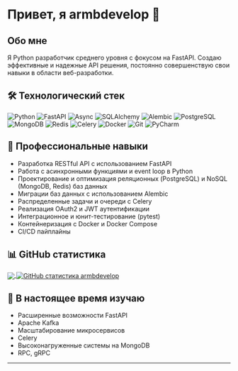 # Привет, я armbdevelop 👋

## Обо мне
Я Python разработчик среднего уровня с фокусом на FastAPI. Создаю эффективные и надежные API решения, постоянно совершенствую свои навыки в области веб-разработки.

## 🛠️ Технологический стек
![Python](https://img.shields.io/badge/-Python-3776AB?style=flat-square&logo=Python&logoColor=white)
![FastAPI](https://img.shields.io/badge/-FastAPI-009688?style=flat-square&logo=FastAPI&logoColor=white)
![Async](https://img.shields.io/badge/-Async-008080?style=flat-square&logo=python&logoColor=white)
![SQLAlchemy](https://img.shields.io/badge/-SQLAlchemy-D71F00?style=flat-square&logo=SQLAlchemy&logoColor=white)
![Alembic](https://img.shields.io/badge/-Alembic-7A1FA2?style=flat-square&logo=alembic&logoColor=white)
![PostgreSQL](https://img.shields.io/badge/-PostgreSQL-336791?style=flat-square&logo=PostgreSQL&logoColor=white)
![MongoDB](https://img.shields.io/badge/-MongoDB-47A248?style=flat-square&logo=mongodb&logoColor=white)
![Redis](https://img.shields.io/badge/-Redis-DC382D?style=flat-square&logo=Redis&logoColor=white)
![Celery](https://img.shields.io/badge/-Celery-37814A?style=flat-square&logo=celery&logoColor=white)
![Docker](https://img.shields.io/badge/-Docker-2496ED?style=flat-square&logo=Docker&logoColor=white)
![Git](https://img.shields.io/badge/-Git-F05032?style=flat-square&logo=git&logoColor=white)
![PyCharm](https://img.shields.io/badge/-PyCharm-000000?style=flat-square&logo=pycharm&logoColor=white)

## 💼 Профессиональные навыки
- Разработка RESTful API с использованием FastAPI
- Работа с асинхронными функциями и event loop в Python
- Проектирование и оптимизация реляционных (PostgreSQL) и NoSQL (MongoDB, Redis) баз данных
- Миграции баз данных с использованием Alembic
- Распределенные задачи и очереди с Celery
- Реализация OAuth2 и JWT аутентификации
- Интеграционное и юнит-тестирование (pytest)
- Контейнеризация с Docker и Docker Compose
- CI/CD пайплайны

## 📊 GitHub статистика
<a href="https://github.com/armbdevelop">
  <img align="center" src="https://github-readme-stats.vercel.app/api/top-langs/?username=armbdevelop&layout=compact&theme=dark&hide_border=true" />
</a>
<a href="https://github.com/armbdevelop">
  <img align="center" src="https://github-readme-stats.vercel.app/api?username=armbdevelop&show_icons=true&line_height=27&count_private=true&theme=dark&hide_border=true" alt="GitHub статистика armbdevelop" />
</a>



## 🌱 В настоящее время изучаю
- Расширенные возможности FastAPI
- Apache Kafka
- Масштабирование микросервисов
- Celery
- Высоконагруженные системы на MongoDB
- RPC, gRPC


---
